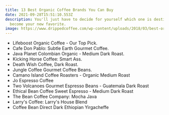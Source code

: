 ```yaml
---
title: 13 Best Organic Coffee Brands You Can Buy
date: 2021-09-28T15:51:10.553Z
description: You'll just have to decide for yourself which one is destined to
  become your new favorite.
image: https://www.drippedcoffee.com/wp-content/uploads/2018/03/best-organic-coffee-brands.jpg.webp
---
```

* Lifeboost Organic Coffee - Our Top Pick.
* Cafe Don Pablo: Subtle Earth Gourmet Coffee.
* Java Planet Colombian Organic - Medium Dark Roast.
* Kicking Horse Coffee: Smart Ass.
* Death Wish Coffee, Dark Roast.
* Jungle Coffee Gourmet Coffee Beans.
* Camano Island Coffee Roasters - Organic Medium Roast
* Jo Espresso Coffee
* Two Volcanoes Gourmet Espresso Beans - Guatemala Dark Roast
* Ethical Bean Coffee Sweet Espresso - Medium Dark Roast
* The Bean Coffee Company: Mocha Java
* Larry's Coffee: Larry's House Blend
* Coffee Bean Direct Dark Ethiopian Yirgacheffe